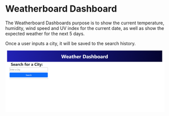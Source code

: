 # Weatherboard Dashboard

The Weatherboard Dashboards purpose is to show the current temperature, humidity, wind speed and UV index for the current date, as well as show the expected weather for the next 5 days.

Once a user inputs a city, it will be saved to the search history.

![](./assets/screenshot.gif)